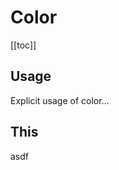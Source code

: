 # Color <Badge text="in-progress" type="warning" vertical="middle" /> <Badge text="r3.1.0" type="info" vertical="middle" />

[[toc]]

## Usage

Explicit usage of color...

## This

asdf
